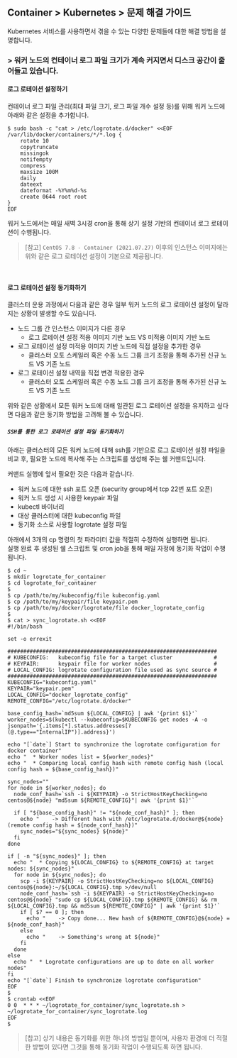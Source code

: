 ## Container > Kubernetes > 문제 해결 가이드

Kubernetes 서비스를 사용하면서 겪을 수 있는 다양한 문제들에 대한 해결 방법을 설명합니다.

### > 워커 노드의 컨테이너 로그 파일 크기가 계속 커지면서 디스크 공간이 줄어들고 있습니다. </h3>

#### 로그 로테이션 설정하기
컨테이너 로그 파일 관리(최대 파일 크기, 로그 파일 개수 설정 등)를 위해 워커 노드에 아래와 같은 설정을 추가합니다.

```
$ sudo bash -c "cat > /etc/logrotate.d/docker" <<EOF
/var/lib/docker/containers/*/*.log {
    rotate 10
    copytruncate
    missingok
    notifempty
    compress
    maxsize 100M
    daily
    dateext
    dateformat -%Y%m%d-%s
    create 0644 root root
}
EOF
```

워커 노드에서는 매일 새벽 3시경 cron을 통해 상기 설정 기반의 컨테이너 로그 로테이션이 수행됩니다.

> [참고] `CentOS 7.8 - Container (2021.07.27)` 이후의 인스턴스 이미지에는 위와 같은 로그 로테이션 설정이 기본으로 제공됩니다.
<br>

#### 로그 로테이션 설정 동기화하기

클러스터 운용 과정에서 다음과 같은 경우 일부 워커 노드의 로그 로테이션 설정이 달라지는 상황이 발생할 수도 있습니다.
  * 노드 그룹 간 인스턴스 이미지가 다른 경우
    * 로그 로테이션 설정 적용 이미지 기반 노드 VS 미적용 이미지 기반 노드
  * 로그 로테이션 설정 미적용 이미지 기반 노드에 직접 설정을 추가한 경우
    * 클러스터 오토 스케일러 혹은 수동 노드 그룹 크기 조정을 통해 추가된 신규 노드 VS 기존 노드         
  * 로그 로테이션 설정 내역을 직접 변경 적용한 경우 
    * 클러스터 오토 스케일러 혹은 수동 노드 그룹 크기 조정을 통해 추가된 신규 노드 VS 기존 노드 
        
위와 같은 상황에서 모든 워커 노드에 대해 일관된 로그 로테이션 설정을 유지하고 싶다면 다음과 같은 동기화 방법을 고려해 볼 수 있습니다.

##### ```SSH를 통한 로그 로테이션 설정 파일 동기화하기```

아래는 클러스터의 모든 워커 노드에 대해 ssh를 기반으로 로그 로테이션 설정 파일을 비교 후, 필요한 노드에 복사해 주는 스크립트를 생성해 주는 쉘 커맨드입니다.

커맨드 실행에 앞서 필요한 것은 다음과 같습니다.

* 워커 노드에 대한 ssh 포트 오픈 (security group에서 tcp 22번 포트 오픈)
* 워커 노드 생성 시 사용한 keypair 파일
* kubectl 바이너리
* 대상 클러스터에 대한 kubeconfig 파일
* 동기화 소스로 사용할 logrotate 설정 파일

아래에서 3개의 cp 명령의 첫 파라미터 값을 적절히 수정하여 실행하면 됩니다.<br>
실행 완료 후 생성된 쉘 스크립트 및 cron job을 통해 매일 자정에 동기화 작업이 수행됩니다.
```
$ cd ~
$ mkdir logrotate_for_container            
$ cd logrotate_for_container
$
$ cp /path/to/my/kubeconfig/file kubeconfig.yaml
$ cp /path/to/my/keypair/file keypair.pem
$ cp /path/to/my/docker/logrotate/file docker_logrotate_config
$
$ cat > sync_logrotate.sh <<EOF
#!/bin/bash

set -o errexit

##################################################################
# KUBECONFIG:   kubeconfig file for a target cluster             #
# KEYPAIR:      keypair file for worker nodes                    #
# LOCAL_CONFIG: logrotate configuration file used as sync source #
##################################################################
KUBECONFIG="kubeconfig.yaml"
KEYPAIR="keypair.pem"
LOCAL_CONFIG="docker_logrotate_config"
REMOTE_CONFIG="/etc/logrotate.d/docker"

base_config_hash=`md5sum ${LOCAL_CONFIG} | awk '{print $1}'`
worker_nodes=$(kubectl --kubeconfig=$KUBECONFIG get nodes -A -o jsonpath='{.items[*].status.addresses[?(@.type=="InternalIP")].address}')

echo "[`date`] Start to synchronize the logrotate configuration for docker container"
echo "  * Worker nodes list = ${worker_nodes}"
echo "  * Comparing local config hash with remote config hash (local config hash = ${base_config_hash})"

sync_nodes=""
for node in ${worker_nodes}; do
  node_conf_hash=`ssh -i ${KEYPAIR} -o StrictHostKeyChecking=no centos@${node} "md5sum ${REMOTE_CONFIG}"| awk '{print $1}'`

  if [ "${base_config_hash}" != "${node_conf_hash}" ]; then
    echo "    -> Different hash with /etc/logrotate.d/docker@${node} (remote config hash = ${node_conf_hash})"
    sync_nodes="${sync_nodes} ${node}"
  fi
done

if [ -n "${sync_nodes}" ]; then
  echo "  * Copying ${LOCAL_CONFIG} to ${REMOTE_CONFIG} at target nodes: ${sync_nodes}"
  for node in ${sync_nodes}; do
    scp -i ${KEYPAIR} -o StrictHostKeyChecking=no ${LOCAL_CONFIG} centos@${node}:~/${LOCAL_CONFIG}.tmp >/dev/null
    node_conf_hash=`ssh -i ${KEYPAIR} -o StrictHostKeyChecking=no centos@${node} "sudo cp ${LOCAL_CONFIG}.tmp ${REMOTE_CONFIG} && rm ${LOCAL_CONFIG}.tmp && md5sum ${REMOTE_CONFIG}" | awk '{print $1}'`
    if [ $? == 0 ]; then
      echo "    -> Copy done... New hash of ${REMOTE_CONFIG}@${node} = ${node_conf_hash}"
    else
      echo "    -> Something's wrong at ${node}"
    fi
  done
else
  echo "  * Logrotate configurations are up to date on all worker nodes"
fi
echo "[`date`] Finish to synchronize logrotate configuration"
EOF
$
$ crontab <<EOF
0 0  * * * ~/logrotate_for_container/sync_logrotate.sh > ~/logrotate_for_container/sync_logrotate.log
EOF
$
```



> [참고] 상기 내용은 동기화를 위한 하나의 방법일 뿐이며, 사용자 환경에 더 적절한 방법이 있다면 그것을 통해 동기화 작업이 수행되도록 하면 됩니다.

